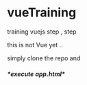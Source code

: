 # vueTraining
training vuejs step , step

this is not Vue yet ..

simply clone the repo and 
<h5>*execute app.html*</h5>
